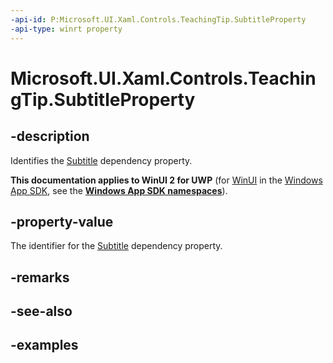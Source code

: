 ```yaml
---
-api-id: P:Microsoft.UI.Xaml.Controls.TeachingTip.SubtitleProperty
-api-type: winrt property
---
```


# Microsoft.UI.Xaml.Controls.TeachingTip.SubtitleProperty

<!--
public static Windows.UI.Xaml.DependencyProperty SubtitleProperty { get; }
-->

## -description

Identifies the [Subtitle](teachingtip_subtitle.md) dependency property.

**This documentation applies to WinUI 2 for UWP** (for [WinUI](/windows/apps/winui/winui3/) in the [Windows App SDK](/windows/apps/windows-app-sdk/), see the **[Windows App SDK namespaces](/windows/windows-app-sdk/api/winrt/)**).

## -property-value

The identifier for the [Subtitle](teachingtip_subtitle.md) dependency property.

## -remarks

## -see-also

## -examples

